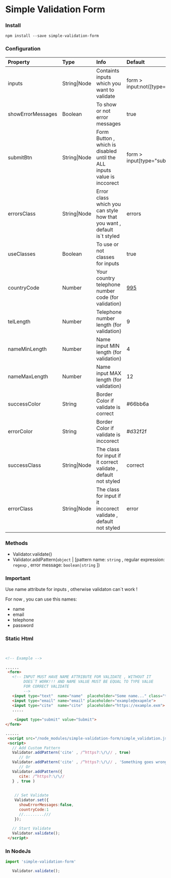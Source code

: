 # Simple Validation Form 


### Install 

`npm install --save simple-validation-form`

### Configuration

|Property|Type|Info|Default|
|:---|:---|:---|:---|
|inputs|String\|Node|Containts inputs which you want to validate|form > input:not([type="submit"])
|showErrorMessages|Boolean|To show or not error messages|true
|submitBtn|String\|Node|Form Button , which is disabled until the ALL inputs value is inccorect|form > input[type="submit"]
|errorsClass|String\|Node|Error class which you can style how that you want , default is`t  styled |errors
|useClasses|Boolean|To use or not classes for inputs|true 
|countryCode|Number|Your country telephone number code (for validation)|[995](https://countrycode.org/)
|telLength|Number|Telephone number length (for validation)|9
|nameMinLength|Number|Name input MIN length (for validation)|4
|nameMaxLength|Number|Name input MAX length (for validation)|12
|successColor|String|Border Color if validate is correct|#66bb6a
|errorColor|String|Border Color if validate is inccorect|#d32f2f
|successClass|String\|Node|The class for input if it correct validate , default not styled|correct
|errorClass|String\|Node|The class for input if  it inccorect validate , default not styled|error

### Methods 
- Validator.validate()
- Validator.addPattern(`object` | [pattern name: `string` , regular expression: `regexp` , error message: `boolean|string` ])

### Important
Use name attribute for inputs , otherwise validaton can`t work !

For now  , you can use this names:
- name
- email 
- telephone 
- password 

### Static Html 


```html


<!-- Example -->

......
 <form>
   <!-- INPUT MUST HAVE NAME ATTRIBUTE FOR VALIDATE , WITHOUT IT 
        DOES`T WORK!!! AND NAME VALUE MUST BE EQUAL TO TYPE VALUE
        FOR CORRECT VALIDATE
        -->
   <input type="text"  name="name"  placeholder="Some name..." class="test">
   <input type="email" name="email" placeholder="example@exapmle">
   <input type="cite"  name="cite"  placeholder="https://example.exm">
   .....
  
    <input type="submit" value="Submit">
</form>

......
 <script src="/node_modules/simple-validation-form/simple_validation.js"></script>
 <script>
   // Add Custom Pattern 
   Validator.addPattern('cite' , /^https?:\/\// , true)
      // Or
   Validator.addPattern('cite' , /^https?:\/\// , 'Something goes wrong')
      // Or
   Validator.addPattern({
      cite: /^https?:\/\//
   } , true )
 
 
    // Set Validate 
    Validator.set({
      showErrorMessages:false,
      countryCode:1
      //.........///
    });
    
   // Start Validate 
   Validator.validate();
 </script>

```
### In NodeJs 
```js
import 'simple-validation-form'

   Validator.validate();
```
